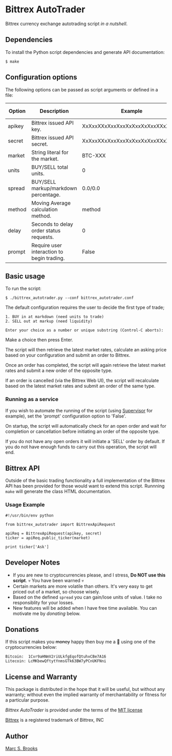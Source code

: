 # Bittrex AutoTrader

Bittrex currency exchange autotrading script _in a nutshell_.

## Dependencies

To install the Python script dependencies and generate API documentation:

    $ make

## Configuration options

The following options can be passed as script arguments or defined in a file:

| Option | Description                               | Example                          | Default value |
| -------| ------------------------------------------|----------------------------------|---------------|
| apikey | Bittrex issued API key.                   | XxXxxXXxXxxXxxXxXxxXxXxxXXxXxxXx |               |
| secret | Bittrex issued API secret.                | XxXxxXXxXxxXxxXxXxxXxXxxXXxXxxXx |               |
| market | String literal for the market.            | BTC-XXX                          | BTC-LTC       |
| units  | BUY/SELL total units.                     | 0                                | 1             |
| spread | BUY/SELL markup/markdown percentage.      | 0.0/0.0                          | 0.1/0.1       |
| method | Moving Average calculation method.        | method                           | arithmetic    |
| delay  | Seconds to delay order status requests.   | 0                                | 30            |
| prompt | Require user interaction to begin trading.| False                            | True          |

## Basic usage

To run the script:

    $ ./bittrex_autotrader.py --conf bittrex_autotrader.conf

The default configuration requires the user to decide the first type of trade;

    1. BUY in at markdown (need units to trade)
    2. SELL out at markup (need liquidity)

    Enter your choice as a number or unique substring (Control-C aborts):

Make a choice then press Enter.

The script will then retrieve the latest market rates, calculate an asking price based on your configuration and submit an order to Bittrex.

Once an order has completed, the script will again retrieve the latest market rates and submit a new order of the opposite type.

If an order is cancelled (via the Bittrex Web UI), the script will recalculate based on the latest market rates and submit an order of the same type.

### Running as a service

If you wish to automate the running of the script (using [Supervisor](http://supervisord.org/) for example), set the 'prompt' configuration option to 'False'.

On startup, the script will automatically check for an open order and wait for completion or cancellation before initiating an order of the opposite type.

If you do not have any open orders it will initiate a 'SELL' order by default. If you do not have enough funds to carry out this operation, the script will end.

## Bittrex API

Outside of the basic trading functionality a full implementation of the Bittrex API has been provided for those would want to extend this script.  Runnning `make` will generate the class HTML documentation.

### Usage Example

    #!/usr/bin/env python

    from bittrex_autotrader import BittrexApiRequest

    apiReq = BittrexApiRequest(apikey, secret)
    ticker = apiReq.public_ticker(market)

    print ticker['Ask']

## Developer Notes

* If you are new to cryptocurrencies please, and I stress, **Do NOT use this script**. :skull: You have been warned :skull:
* Certain markets are more volatile than others. It's very easy to get priced out of a market, so choose wisely.
* Based on the defined `spread` you can gain/lose units of value.  I take no responsiblity for your losses.
* New features will be added when I have free time available.  You can motivate me by _donating_ below.

## Donations

If this script makes you ~~money~~ happy then buy me a :beer: using one of the cryptocurrencies below:

    Bitcoin:  1Cvr9aHNmV2riULkfgEqofQtuhxCBe7A16
    Litecoin: LcMKbewQftytYnmsGTk63BW7yPCnUKFNni

## License and Warranty

This package is distributed in the hope that it will be useful, but without any warranty; without even the implied warranty of merchantability or fitness for a particular purpose.

_Bittrex AutoTrader_ is provided under the terms of the [MIT license](http://www.opensource.org/licenses/mit-license.php)

[Bittrex](https://bittrex.com) is a registered trademark of Bittrex, INC

## Author

[Marc S. Brooks](https://github.com/nuxy)
